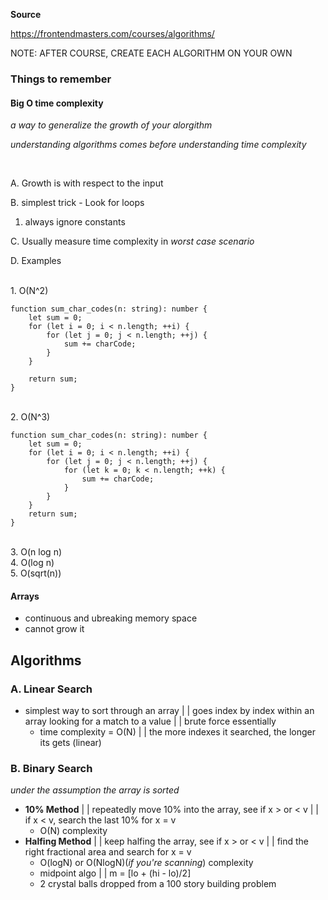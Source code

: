 **Source**

https://frontendmasters.com/courses/algorithms/
<p></p>

NOTE: AFTER COURSE, CREATE EACH ALGORITHM ON YOUR OWN

### Things to remember

#### Big O time complexity
_a way to generalize the growth of your alorgithm_

_understanding algorithms comes before understanding time complexity_

<br>

A. Growth is with respect to the input

B. simplest trick - Look for loops
  1. always ignore constants

C. Usually measure time complexity in _worst case scenario_

D. Examples

<br>1. O(N^2)
  
```
function sum_char_codes(n: string): number {
    let sum = 0;
    for (let i = 0; i < n.length; ++i) {
        for (let j = 0; j < n.length; ++j) {
            sum += charCode;
        }
    }

    return sum;
}
```
<br>2. O(N^3)

```
function sum_char_codes(n: string): number {
    let sum = 0;
    for (let i = 0; i < n.length; ++i) {
        for (let j = 0; j < n.length; ++j) {
            for (let k = 0; k < n.length; ++k) {
                sum += charCode;
            }
        }
    }
    return sum;
}
```

<br>3. O(n log n)
<br>4. O(log n)
<br>5. O(sqrt(n))

#### Arrays

* continuous and ubreaking memory space
* cannot grow it

## Algorithms

### A. Linear Search

* simplest way to sort through an array | | goes index by index within an array looking for a match to a value | | brute force essentially
  * time complexity = O(N) | | the more indexes it searched, the longer its gets (linear)

### B. Binary Search
_under the assumption the array is sorted_

* **10% Method** | | repeatedly move 10% into the array, see if x > or < v | | if x < v, search the last 10% for x = v
  * O(N) complexity
* **Halfing Method** | | keep halfing the array, see if x > or < v | | find the right fractional area and search for x = v
  * O(logN) or O(NlogN)(_if you're scanning_) complexity
  * midpoint algo | | m = [lo + (hi - lo)/2]
  * 2 crystal balls dropped from a 100 story building problem
